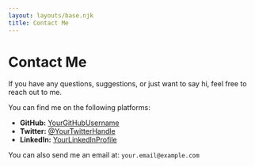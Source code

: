 ```yaml
---
layout: layouts/base.njk
title: Contact Me
---
```


# Contact Me

If you have any questions, suggestions, or just want to say hi, feel free to reach out to me.

You can find me on the following platforms:

*   **GitHub:** [YourGitHubUsername](https://github.com/YourGitHubUsername)
*   **Twitter:** [@YourTwitterHandle](https://twitter.com/YourTwitterHandle)
*   **LinkedIn:** [YourLinkedInProfile](https://www.linkedin.com/in/YourLinkedInProfile)

You can also send me an email at: `your.email@example.com`
